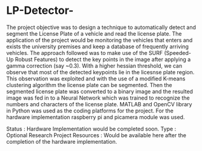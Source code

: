 # LP-Detector-
The project objective was to design a technique to automatically detect and segment the License Plate of a vehicle and 
read the license plate. The application of the project would be monitoring the vehicles that enters and exists the university premises
and keep a database of frequently arriving vehicles. The approach followed was to make use of the SURF (Speeded-Up Robust Features) 
to detect the key points in the image after applying a gamma correction (say ~0.3). With a higher hessian threshold, we can observe
that most of the detected keypoints lie in the licesnse plate region. This observation was exploited and with the use of 
a modified K-means clustering algorithm the license plate can be segmented. Then the segmented license plate was converted to 
a binary image and the resulted image was fed in to a Neural Network which was trained to recognize the numbers and characters of the 
license plate.   MATLAB and OpenCV library in Python was used as the coding platforms for the project. For the hardware 
implementation raspberry pi and picamera module was used.   

Status : Hardware Implementation would be completed soon. 
Type : Optional Research Project 
Resources : Would be available here after the completion of the hardware implementation.
